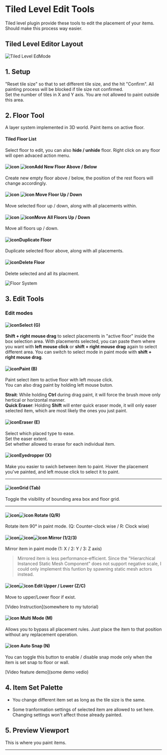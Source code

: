 # Tiled Level Edit Tools

Tiled level plugin provide these tools to edit the placement of your items. Should make this process way easier.

## Tiled Level Editor Layout
![Tiled Level EdMode](../_media/EditTools.png )

## 1. Setup

"Reset tile size" so that to set different tile size, and the hit "Confirm".
All painting process will be blocked if tile size not confirmed.  
Set the number of tiles in X and Y axis. You are not allowed to paint outside this area.  

## 2. Floor Tool

A layer system implemented in 3D world. Paint items on active floor.

#### Tiled Floor List
Select floor to edit, you can also **hide / unhide** floor. Right click on any floor will open advaced action menu.

#### ![icon](../_media/icons/AddNewFloorAbove_128x.png ':size=32 :no-zoom' ) ![icon](../_media/icons/AddNewFloorBelow_128x.png ':size=32 :no-zoom' )Add New Floor Above / Below
Create new empty floor above / below, the position of the rest floors will change accordingly.

#### ![icon](../_media/icons/MoveFloorUp_128x.png ':size=32 :no-zoom' ) ![icon](../_media/icons/MoveFloorDown_128x.png ':size=32 :no-zoom' ) Move Floor Up / Down
Move selected floor up / down, along with all placements within.

#### ![icon](../_media/icons/MoveAllFloorsUp_128x.png ':size=32 :no-zoom' ) ![icon](../_media/icons/MoveAllFloorsDown_128x.png ':size=32 :no-zoom' )Move All Floors Up / Down
Move all floors up / down.

#### ![icon](../_media/icons/DuplicateFloor_128x.png ':size=32 :no-zoom' )Duplicate Floor 
Duplicate selected floor above, along with all placements.

#### ![icon](../_media/icons/DeleteFloor_128x.png ':size=32 :no-zoom' )Delete Floor 
Delete selected and all its placment.


![Floor System](../_media/DemoGIF/FloorSystem.gif)


## 3. Edit Tools

### Edit modes
#### ![icon](../_media/icons/SelectTool_128x.png ':size=32 :no-zoom' )Select (G)
**Shift + right mouse drag** to select placements in "active floor" inside the box selection area. With placements selected, you can paste them where you want with **left mouse click** or **shift + right mouse drag** again to select different area. You can switch to select mode in paint mode with **shift + right mouse drag**. 

#### ![icon](../_media/icons/PaintTool_128x.png ':size=32 :no-zoom' )Paint (B)
Paint select item to active floor with left mouse click.  
You can also drag paint by holding left mouse buton.

**Strait**: While holding **Ctrl** during drag paint, it will force the brush move only hertical or horizontal manner.  
**Quick Eraser**: Holding **Shift** will enter quick eraser mode, it will only easer selected item, which are most likely the ones you just paint. 


#### ![icon](../_media/icons/EraserTool_128x.png ':size=32 :no-zoom' )Eraser (E)
Select which placed type to ease.  
Set the easer extent.  
Set whether allowed to erase for each individual item.  


#### ![icon](../_media/icons/Eyedropper_128x.png ':size=32 :no-zoom' )Eyedropper (X)
Make you easier to swich between item to paint. Hover the placement you've painted, and left mouse click to select it to paint.

---
#### ![icon](../_media/icons/ToggleGrid_128x.png ':size=32 :no-zoom' )Grid (Tab)
Toggle the visibility of bounding area box and floor grid.

---

#### ![icon](../_media/icons/RotateCCW_128x.png ':size=32 :no-zoom' )![icon](../_media/icons/RotateCW_128x.png ':size=32 :no-zoom' ) Rotate (Q/R)
Rotate item 90&deg; in paint mode. (Q: Counter-clock wise / R: Clock wise)

#### ![icon](../_media/icons/MirrorX_128x.png ':size=32 :no-zoom' )![icon](../_media/icons/MirrorY_128x.png ':size=32 :no-zoom' )![icon](../_media/icons/MirrorZ_128x.png ':size=32 :no-zoom' ) Mirror (1/2/3)
Mirror item in paint mode (1: X / 2: Y / 3: Z axis)
> Mirrored item is less performance-efficient. Since the "Hierarchical Instanced Static Mesh Component" does not support negative scale, I could only implement this funtion by spawning static mesh actors instead.

#### ![icon](../_media/icons/EditLower_128x.png ':size=32 :no-zoom' )![icon](../_media/icons/EditUpper_128x.png ':size=32 :no-zoom' ) Edit Upper / Lower (Z/C)
Move to upper/Lower floor if exist.

[Video Instruction](somewhere to my tutorial)

#### ![icon](../_media/icons/Multi_128x.png ':size=32 :no-zoom' ) Multi Mode (M)
Allows you to bypass all placement rules. Just place the item to that position without any replacement operation.

#### ![icon](../_media/icons/Snap_128x.png ':size=32 :no-zoom' ) Auto Snap (N)
You can toggle this button to enable / disable snap mode only when the item is set snap to floor or wall.  



[Video feature demo](some demo vedio)

## 4. Item Set Palette

- You change different item set as long as the tile size is the same.

- Some tranformation settings of selected item are allowed to set here. Changing settings won't affect those already painted.


## 5. Preview Viewport

This is where you paint items.

---

